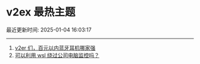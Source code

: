 # v2ex 最热主题

最近更新时间: 2025-01-04 16:03:17

--- 
1. [v2er 们，百元以内蓝牙耳机哪家强](https://www.v2ex.com/t/1102436) 
2. [可以利用 wsl 绕过公司电脑监控吗？](https://www.v2ex.com/t/1102438) 
